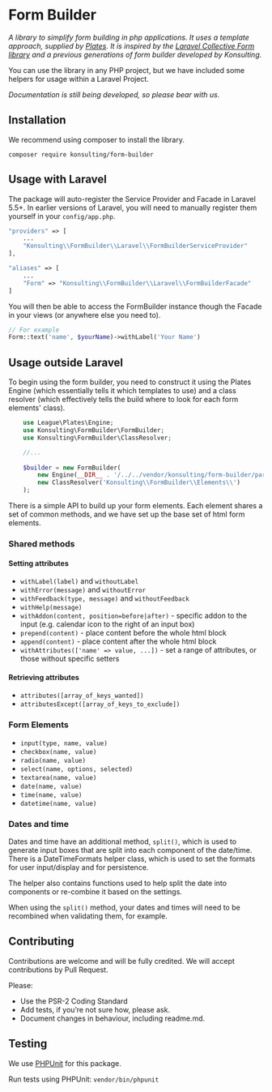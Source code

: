 # Form Builder

*A library to simplify form building in php applications. It uses a template approach, supplied by [Plates](http://platesphp.com). It is inspired by the [Laravel Collective Form library](https://laravelcollective.com/docs/5.3/html) and a previous generations of form builder developed by Konsulting.*

You can use the library in any PHP project, but we have included some helpers for usage within a Laravel Project.

*Documentation is still being developed, so please bear with us.*

## Installation

We recommend using composer to install the library.

`composer require konsulting/form-builder`

## Usage with Laravel

The package will auto-register the Service Provider and Facade in Laravel 5.5+. In earlier versions of Laravel, you
will need to manually register them yourself in your `config/app.php`.

```php
"providers" => [
    ...
    "Konsulting\\FormBuilder\\Laravel\\FormBuilderServiceProvider"
],

"aliases" => [
    ...
    "Form" => "Konsulting\\FormBuilder\\Laravel\\FormBuilderFacade"
]
```

You will then be able to access the FormBuilder instance though the Facade in your views (or anywhere else you need to).

```php
// For example
Form::text('name', $yourName)->withLabel('Your Name')

```

## Usage outside Laravel

To begin using the form builder, you need to construct it using the Plates Engine (which essentially tells it which templates to use) and a class resolver (which effectively tells the build where to look for each form elements' class).

```php
    use League\Plates\Engine;
    use Konsulting\FormBuilder\FormBuilder;
    use Konsulting\FormBuilder\ClassResolver;

    //...
    
    $builder = new FormBuilder(
        new Engine(__DIR__ . '/../../vendor/konsulting/form-builder/partials/bootstrap3'),
        new ClassResolver('Konsulting\\FormBuilder\\Elements\\')
    );
```

There is a simple API to build up your form elements. Each element shares a set of common methods, and we have set up the base set of html form elements.

### Shared methods
#### Setting attributes
* `withLabel(label)` and `withoutLabel`
* `withError(message)` and `withoutError`
* `withFeedback(type, message)` and `withoutFeedback`
* `withHelp(message)`
* `withAddon(content, position=before|after)` - specific addon to the input (e.g. calendar icon to the right of an input box)
* `prepend(content)` - place content before the whole html block
* `append(content)` - place content after the whole html block
* `withAttributes(['name' => value, ...])` - set a range of attributes, or those without specific setters

#### Retrieving attributes
* `attributes([array_of_keys_wanted])`
* `attributesExcept([array_of_keys_to_exclude])`

### Form Elements
* `input(type, name, value)`
* `checkbox(name, value)`
* `radio(name, value)`
* `select(name, options, selected)`
* `textarea(name, value)`
* `date(name, value)`
* `time(name, value)`
* `datetime(name, value)`

### Dates and time
Dates and time have an additional method, `split()`, which is used to generate input boxes that are split into each component of the date/time.
There is a DateTimeFormats helper class, which is used to set the formats for user input/display and for persistence.

The helper also contains functions used to help split the date into components or re-combine it based on the settings.

When using the `split()` method, your dates and times will need to be recombined when validating them, for example.

## Contributing

Contributions are welcome and will be fully credited. We will accept contributions by Pull Request. 

Please:

* Use the PSR-2 Coding Standard
* Add tests, if you’re not sure how, please ask.
* Document changes in behaviour, including readme.md.

## Testing
We use [PHPUnit](https://phpunit.de) for this package.

Run tests using PHPUnit: `vendor/bin/phpunit`
